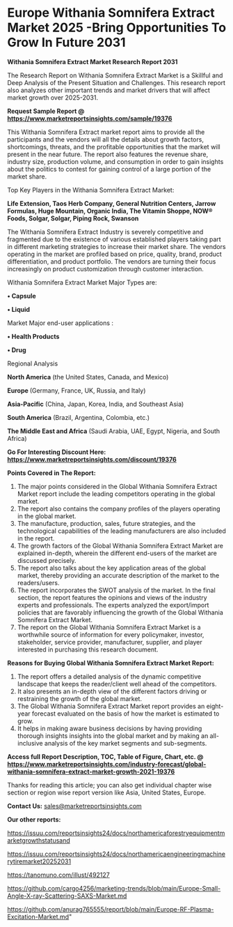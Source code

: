 # Europe Withania Somnifera Extract Market 2025 -Bring Opportunities To Grow In Future 2031

<strong>Withania Somnifera Extract Market Research Report 2031</strong>

The Research Report on Withania Somnifera Extract Market is a Skillful and Deep Analysis of the Present Situation and Challenges. This research report also analyzes other important trends and market drivers that will affect market growth over 2025-2031.

<strong>Request Sample Report @ <a href=https://www.marketreportsinsights.com/sample/19376>https://www.marketreportsinsights.com/sample/19376</a></strong>

This Withania Somnifera Extract market report aims to provide all the participants and the vendors will all the details about growth factors, shortcomings, threats, and the profitable opportunities that the market will present in the near future. The report also features the revenue share, industry size, production volume, and consumption in order to gain insights about the politics to contest for gaining control of a large portion of the market share.

Top Key Players in the Withania Somnifera Extract Market:

<strong>Life Extension, Taos Herb Company, General Nutrition Centers, Jarrow Formulas, Huge Mountain, Organic India, The Vitamin Shoppe, NOW® Foods, Solgar, Solgar, Piping Rock, Swanson</strong>

The Withania Somnifera Extract Industry is severely competitive and fragmented due to the existence of various established players taking part in different marketing strategies to increase their market share. The vendors operating in the market are profiled based on price, quality, brand, product differentiation, and product portfolio. The vendors are turning their focus increasingly on product customization through customer interaction.

Withania Somnifera Extract Market Major Types are:

<strong>• Capsule

• Liquid</strong>

Market Major end-user applications :

<strong>• Health Products

• Drug</strong>

Regional Analysis

</u><strong><b>North America</b></strong> (the United States, Canada, and Mexico)

<strong><b>Europe </b></strong>(Germany, France, UK, Russia, and Italy)

<strong><b>Asia-Pacific</b></strong> (China, Japan, Korea, India, and Southeast Asia)

<strong><b>South America</b></strong> (Brazil, Argentina, Colombia, etc.)

<strong><b>The Middle East and Africa</b></strong> (Saudi Arabia, UAE, Egypt, Nigeria, and South Africa)

<strong>Go For Interesting Discount Here: <a href=https://www.marketreportsinsights.com/discount/19376>https://www.marketreportsinsights.com/discount/19376</a></strong>

<strong>Points Covered in The Report:</strong>
<ol>
  <li>The major points considered in the Global Withania Somnifera Extract Market report include the leading competitors operating in the global market.</li>
  <li>The report also contains the company profiles of the players operating in the global market.</li>
  <li>The manufacture, production, sales, future strategies, and the technological capabilities of the leading manufacturers are also included in the report.</li>
  <li>The growth factors of the Global Withania Somnifera Extract Market are explained in-depth, wherein the different end-users of the market are discussed precisely.</li>
  <li>The report also talks about the key application areas of the global market, thereby providing an accurate description of the market to the readers/users.</li>
  <li>The report incorporates the SWOT analysis of the market. In the final section, the report features the opinions and views of the industry experts and professionals. The experts analyzed the export/import policies that are favorably influencing the growth of the Global Withania Somnifera Extract Market.</li>
  <li>The report on the Global Withania Somnifera Extract Market is a worthwhile source of information for every policymaker, investor, stakeholder, service provider, manufacturer, supplier, and player interested in purchasing this research document.</li>
</ol>
<strong>Reasons for Buying Global Withania Somnifera Extract Market Report:</strong>

<ol>
  <li>The report offers a detailed analysis of the dynamic competitive landscape that keeps the reader/client well ahead of the competitors.</li>
  <li>It also presents an in-depth view of the different factors driving or restraining the growth of the global market.</li>
  <li>The Global Withania Somnifera Extract Market report provides an eight-year forecast evaluated on the basis of how the market is estimated to grow.</li>
  <li>It helps in making aware business decisions by having providing thorough insights insights into the global market and by making an all-inclusive analysis of the key market segments and sub-segments.</li>
</ol>
<strong>Access full Report Description, TOC, Table of Figure, Chart, etc. @ <a href=https://www.marketreportsinsights.com/industry-forecast/global-withania-somnifera-extract-market-growth-2021-19376>https://www.marketreportsinsights.com/industry-forecast/global-withania-somnifera-extract-market-growth-2021-19376</a></strong>


Thanks for reading this article; you can also get individual chapter wise section or region wise report version like Asia, United States, Europe.

<strong>Contact Us:</strong>
sales@marketreportsinsights.com

<strong>Our other reports:</strong>

<a href=https://issuu.com/reportsinsights24/docs/northamericaforestryequipmentmarketgrowthstatusand>https://issuu.com/reportsinsights24/docs/northamericaforestryequipmentmarketgrowthstatusand</a>

<a href=https://issuu.com/reportsinsights24/docs/northamericaengineeringmachinerytiremarket20252031>https://issuu.com/reportsinsights24/docs/northamericaengineeringmachinerytiremarket20252031</a>

<a href=https://tanomuno.com/illust/492127>https://tanomuno.com/illust/492127</a>

<a href=https://github.com/cargo4256/marketing-trends/blob/main/Europe-Small-Angle-X-ray-Scattering-SAXS-Market.md>https://github.com/cargo4256/marketing-trends/blob/main/Europe-Small-Angle-X-ray-Scattering-SAXS-Market.md</a>

<a href=https://github.com/anurag765555/report/blob/main/Europe-RF-Plasma-Excitation-Market.md>https://github.com/anurag765555/report/blob/main/Europe-RF-Plasma-Excitation-Market.md</a>"
